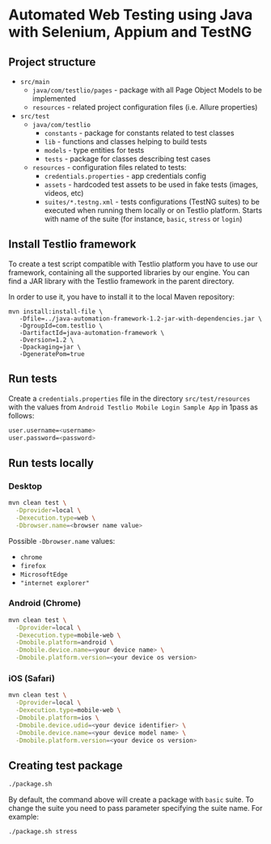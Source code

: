 # Automated Web Testing using Java with Selenium, Appium and TestNG

## Project structure
- `src/main`
  - `java/com/testlio/pages` - package with all Page Object Models to be implemented
  - `resources` - related project configuration files (i.e. Allure properties)
- `src/test`
  - `java/com/testlio`
    - `constants` - package for constants related to test classes
    - `lib` - functions and classes helping to build tests
    - `models` - type entities for tests
    - `tests` - package for classes describing test cases
  - `resources` - configuration files related to tests:
    - `credentials.properties` - app credentials config
    - `assets` - hardcoded test assets to be used in fake tests (images, videos, etc)
    - `suites/*.testng.xml` -  tests configurations (TestNG suites) to be executed when running them locally or on Testlio platform. Starts with name of the suite (for instance, `basic`, `stress` or `login`)

## Install Testlio framework
To create a test script compatible with Testlio platform you have to use our framework, containing all the supported libraries by our engine. You can find a JAR library with the Testlio framework in the parent directory.

In order to use it, you have to install it to the local Maven repository:
```shell
mvn install:install-file \
   -Dfile=../java-automation-framework-1.2-jar-with-dependencies.jar \
   -DgroupId=com.testlio \
   -DartifactId=java-automation-framework \
   -Dversion=1.2 \
   -Dpackaging=jar \
   -DgeneratePom=true
```

## Run tests
Create a `credentials.properties` file in the directory `src/test/resources` with the values from `Android Testlio Mobile Login Sample App` in 1pass as follows:
 ```bash
 user.username=<username>
 user.password=<password>
 ```

## Run tests locally
### Desktop
```bash 
mvn clean test \
  -Dprovider=local \
  -Dexecution.type=web \
  -Dbrowser.name=<browser name value>
```

Possible `-Dbrowser.name` values:
 - `chrome`
 - `firefox`
 - `MicrosoftEdge`
 - `"internet explorer"`

### Android (Chrome)
```bash 
mvn clean test \
  -Dprovider=local \
  -Dexecution.type=mobile-web \
  -Dmobile.platform=android \
  -Dmobile.device.name=<your device name> \
  -Dmobile.platform.version=<your device os version>
```

### iOS (Safari)
```bash 
mvn clean test \
  -Dprovider=local \
  -Dexecution.type=mobile-web \
  -Dmobile.platform=ios \
  -Dmobile.device.udid=<your device identifier> \
  -Dmobile.device.name=<your device model name> \
  -Dmobile.platform.version=<your device os version>
```

## Creating test package
```bash 
./package.sh
```
By default, the command above will create a package with `basic` suite. To change the suite you need to pass parameter specifying the suite name. For example:
```bash 
./package.sh stress
```